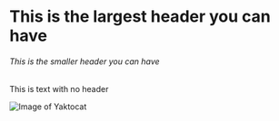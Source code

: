 # This is the largest header you can have
###### This is the smaller header you can have 

This is text with no header

![Image of Yaktocat](https://octodex.github.com/images/yaktocat.png)
